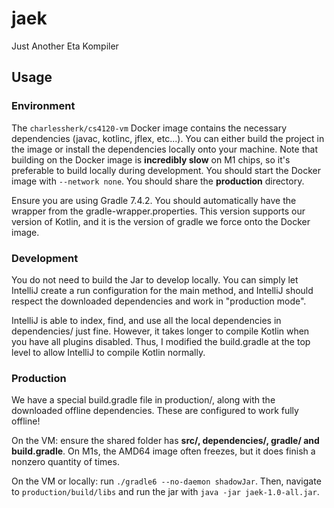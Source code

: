 # jaek
Just Another Eta Kompiler

## Usage

### Environment
The `charlessherk/cs4120-vm` Docker image contains the necessary dependencies (javac, kotlinc, jflex, etc...). You can either build the project in the image or install the dependencies locally onto your machine. Note that building on the Docker image is **incredibly slow** on M1 chips, so it's preferable to build locally during development. You should start the Docker image with `--network none`. You should share the **production** directory.

Ensure you are using Gradle 7.4.2. You should automatically have the wrapper from the gradle-wrapper.properties. This version supports our version of Kotlin, and it is the version of gradle we force onto the Docker image.

### Development
You do not need to build the Jar to develop locally. You can simply let IntelliJ create a run configuration for the main method, and IntelliJ should respect the downloaded dependencies and work in "production mode".

IntelliJ is able to index, find, and use all the local dependencies in dependencies/ just fine. However, it takes longer to compile Kotlin when you have all plugins disabled. Thus, I modified the build.gradle at the top level to allow IntelliJ to compile Kotlin normally.

### Production
We have a special build.gradle file in production/, along with the downloaded offline dependencies. These are configured to work fully offline!

On the VM: ensure the shared folder has **src/, dependencies/, gradle/ and build.gradle**. On M1s, the AMD64 image often freezes, but it does finish a nonzero quantity of times.

On the VM or locally: run `./gradle6 --no-daemon shadowJar`. Then, navigate to `production/build/libs` and run the jar with `java -jar jaek-1.0-all.jar`.